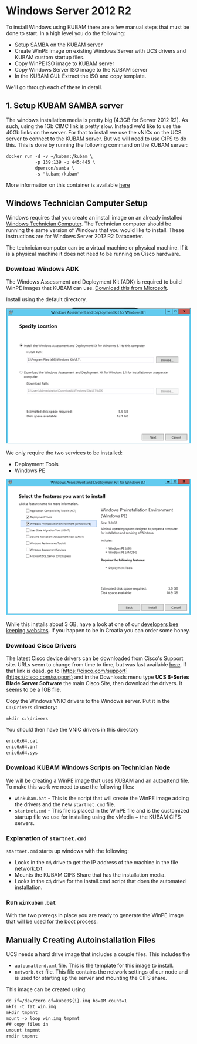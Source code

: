 # Windows Server 2012 R2

To install Windows using KUBAM there are a few manual steps that must be done to start.  In a high level you do the following: 

* Setup SAMBA on the KUBAM server
* Create WinPE image on existing Windows Server with UCS drivers and KUBAM custom startup files. 
* Copy WinPE ISO image to KUBAM server
* Copy Windows Server ISO image to the KUBAM server
* In the KUBAM GUI: Extract the ISO and copy template.

We'll go through each of these in detail. 
 

## 1. Setup KUBAM SAMBA server

The windows installation media is pretty big (4.3GB for Server 2012 R2).  As such, using the 1Gb CIMC link is pretty slow.  Instead we'd like to use the 40Gb links on the server.  For that to install we use the vNICs on the UCS server to connect to the KUBAM server.  But we will need to use CIFS to do this.  This is done by running the following command on the KUBAM server: 

```
docker run -d -v ~/kubam:/kubam \
           -p 139:139 -p 445:445 \
           dperson/samba \
           -s "kubam;/kubam"
```
More information on this container is available [here](https://github.com/dperson/samba)



## Windows Technician Computer Setup

Windows requires that you create an install image on an already installed [Windows Technician Computer](https://docs.microsoft.com/en-us/windows-server-essentials/install/prepare-the-technician-computer).  The Technician computer should be running the same version of Windows that you would like to install.  These instructions are for Windows Server 2012 R2 Datacenter.

The technician computer can be a virtual machine or physical machine.  If it is a physical machine it does not need to be running on Cisco hardware.

### Download Windows ADK

The Windows Assessment and Deployment Kit (ADK) is required to build WinPE images that KUBAM can use.  [Download this from Microsoft]().

Install using the default directory.

![img](../img/adk.png)

We only require the two services to be installed:

* Deployment Tools
* Windows PE

![img](../img/adk2.png)


While this installs about 3 GB, have a look at one of our [developers bee keeping websites](http://www.opg-brlekovic.hr/).  If you happen to be in Croatia you can order some honey.

### Download Cisco Drivers

The latest Cisco device drivers can be downloaded from Cisco's Support site. URLs seem to change from time to time, but was last available [here](https://software.cisco.com/download/home/283853163/type). If that link is dead, go to [https://cisco.com/support](https://cisco.com/support) and in the Downloads menu type __UCS B-Series Blade Server Software__ the main Cisco Site, then download the drivers.  It seems to be a 1GB file.  

Copy the Windows VNIC drivers to the Windows server.  Put it in the ```C:\Drivers``` directory:

```
mkdir c:\drivers
```

You should then have the VNIC drivers in this directory

```
enic6x64.cat
enic6x64.inf
enic6x64.sys
```

### Download KUBAM Windows Scripts on Technician Node

We will be creating a WinPE image that uses KUBAM and an autoattend file. To make this work we need to use the following files:

* ```winkubam.bat``` - This is the script that will create the WinPE image adding the drivers and the new ```startnet.cmd``` file. 
* ```startnet.cmd``` - This file is placed in the WinPE file and is the customized startup file we use for installing using the vMedia + the KUBAM CIFS servers. 

### Explanation of ```startnet.cmd```

```startnet.cmd``` starts up windows with the following:

* Looks in the c:\ drive to get the IP address of the machine in the file network.txt
* Mounts the KUBAM CIFS Share that has the installation media.
* Looks in the c:\ drive for the install.cmd script that does the automated installation.   

### Run ```winkubam.bat``` 

With the two prereqs in place you are ready to generate the WinPE image that will be used for the boot process. 



## Manually Creating Autoinstallation Files

UCS needs a hard drive image that includes a couple files.  This includes the 

* ```autounattend.xml``` file.  This is the template for this image to install. 
* ```network.txt``` file.  This file contains the network settings of our node and is used for starting up the server and mounting the CIFS share.   

This image can be created using: 

```
dd if=/dev/zero of=kube0${i}.img bs=1M count=1
mkfs -t fat win.img
mkdir tmpmnt
mount -o loop win.img tmpmnt
## copy files in
umount tmpmnt
rmdir tmpmnt
```